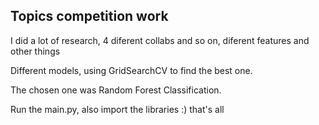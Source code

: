 ## Topics competition work

I did a lot of research, 4 diferent collabs and so on, diferent features and other things

Different models, using GridSearchCV to find the best one.

The chosen one was Random Forest Classification.

Run the main.py, also import the libraries :) that's all
